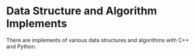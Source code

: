 # Data Structure and Algorithm Implements

There are implements of various data structures and algorithms with C++ and Python.